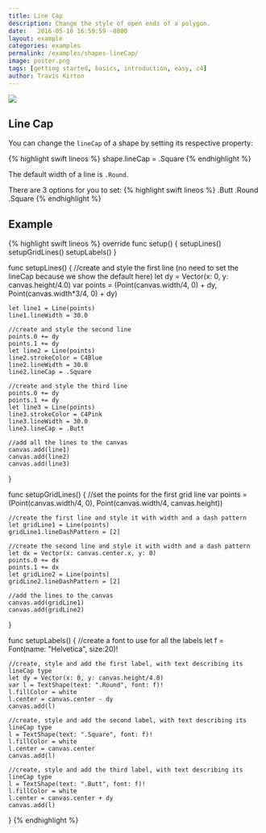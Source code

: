 ```yaml
---
title: Line Cap
description: Change the style of open ends of a polygon.
date:   2016-05-10 16:59:59 -0800
layout: example
categories: examples
permalink: /examples/shapes-lineCap/
image: poster.png
tags: [getting started, basics, introduction, easy, c4]
author: Travis Kirton
---
```

![](lineCap.png)

## Line Cap
You can change the `lineCap` of a shape by setting its respective property:

{% highlight swift lineos %}
shape.lineCap = .Square
{% endhighlight %}

The default width of a line is `.Round`.

There are 3 options for you to set:
{% highlight swift lineos %}
.Butt
.Round
.Square
{% endhighlight %}

## Example
{% highlight swift lineos %}
override func setup() {
    setupLines()
    setupGridLines()
    setupLabels()
}

func setupLines() {
    //create and style the first line (no need to set the lineCap because we show the default here)
    let dy = Vector(x: 0, y: canvas.height/4.0)
    var points = (Point(canvas.width/4, 0) + dy, Point(canvas.width*3/4, 0) + dy)

    let line1 = Line(points)
    line1.lineWidth = 30.0

    //create and style the second line
    points.0 += dy
    points.1 += dy
    let line2 = Line(points)
    line2.strokeColor = C4Blue
    line2.lineWidth = 30.0
    line2.lineCap = .Square

    //create and style the third line
    points.0 += dy
    points.1 += dy
    let line3 = Line(points)
    line3.strokeColor = C4Pink
    line3.lineWidth = 30.0
    line3.lineCap = .Butt

    //add all the lines to the canvas
    canvas.add(line1)
    canvas.add(line2)
    canvas.add(line3)
}

func setupGridLines() {
    //set the points for the first grid line
    var points = (Point(canvas.width/4, 0), Point(canvas.width/4, canvas.height))

    //create the first line and style it with width and a dash pattern
    let gridLine1 = Line(points)
    gridLine1.lineDashPattern = [2]

    //create the second line and style it with width and a dash pattern
    let dx = Vector(x: canvas.center.x, y: 0)
    points.0 += dx
    points.1 += dx
    let gridLine2 = Line(points)
    gridLine2.lineDashPattern = [2]

    //add the lines to the canvas
    canvas.add(gridLine1)
    canvas.add(gridLine2)
}

func setupLabels() {
    //create a font to use for all the labels
    let f = Font(name: "Helvetica", size:20)!

    //create, style and add the first label, with text describing its lineCap type
    let dy = Vector(x: 0, y: canvas.height/4.0)
    var l = TextShape(text: ".Round", font: f)!
    l.fillColor = white
    l.center = canvas.center - dy
    canvas.add(l)

    //create, style and add the second label, with text describing its lineCap type
    l = TextShape(text: ".Square", font: f)!
    l.fillColor = white
    l.center = canvas.center
    canvas.add(l)

    //create, style and add the third label, with text describing its lineCap type
    l = TextShape(text: ".Butt", font: f)!
    l.fillColor = white
    l.center = canvas.center + dy
    canvas.add(l)
}
{% endhighlight %}